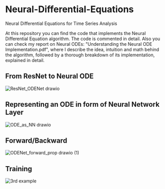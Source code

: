 # Neural-Differential-Equations
Neural Differential Equations for Time Series Analysis

At this repository you can find the code that implements the Neural Differential Equation algorithm. The code is commented in detail. Also you can check my report on Neural ODEs: "Understanding the Neural ODE Implementation.pdf", where I describe the idea, intuition and math behind the algorithm, followed by a thorough
breakdown of its implementation, explained in detail.

## From ResNet to Neural ODE
![ResNet_ODENet drawio](https://github.com/davudtopalovic/Neural-Differential-Equations/assets/117101265/b069cba1-9b9c-4252-bbbb-c7b2307744bd)

## Representing an ODE in form of Neural Network Layer
![ODE_as_NN drawio](https://github.com/davudtopalovic/Neural-Differential-Equations/assets/117101265/ee8d19aa-28e1-4067-b7c7-ae65c5f7fa99)

## Forward/Backward

![ODENet_forward_prop drawio (1)](https://github.com/davudtopalovic/Neural-Differential-Equations/assets/117101265/6dd62447-30cd-4251-9fac-98262db6e425)

## Training 
![3rd example](https://github.com/davudtopalovic/Neural-Differential-Equations/assets/117101265/9deb3ee3-b511-4c5b-94bb-72337db45d00)
